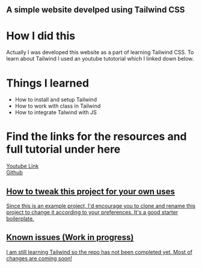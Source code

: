## A simple website develped using Tailwind CSS

# How I did this

Actually I was developed this website as a part of learning Tailwind CSS. To learn about Tailwind I used an youtube tutotorial which I linked down below.

# Things I learned

* How to install and setup Tailwind
* How to work with class in Tailwind
* How to integrate Talwind with JS

# Find the links for the resources and full tutorial under here

<a href="https://www.youtube.com/redirect?event=video_description&redir_token=QUFFLUhqa0szZW9hemRla2JXNVg1ZVB4RXlSS2w4dnRSUXxBQ3Jtc0tsMGI3aXJFV0dFdVpPaF9IalBob0dUdlVlVzc0bkRVbTNlaGxFdFBWTEJyTmtTeWVEazdtVnR4NlpCYUZkbFpaY05ZamEyOVZvSTNCREYwQmlieHQzQllHWDY2WnFGRm5pOE5nbGFPbVpZaFNzWVVZdw&q=https%3A%2F%2Fbit.ly%2F3BKYrzg&v=lCxcTsOHrjo" target="_blank"> Youtube Link
<br>
<a href="https://www.youtube.com/redirect?event=video_description&redir_token=QUFFLUhqbTBxbmVRbDhiTzBTOHo0TUN6eXhHTVdXbDU5UXxBQ3Jtc0ttN1BsSUFsOUxyVHdib25BTFYyX1VocmJxMkF1aHdTQWZieHhSWnA3YU14ZjY1TzVUTmptMzdZWjdxckVzY0pSTGlWb2wwb25vWHpZRndPLWZmbHR6RjBmaXduSlRuS0xVUGJXY3QzQjRDVTJJTUZ3cw&q=https%3A%2F%2Fgithub.com%2Fgitdagray%2Ftailwind-css-course&v=lCxcTsOHrjo" target="_blank"> Github

## How to tweak this project for your own uses

Since this is an example project, I'd encourage you to clone and rename this project to change it according to your preferences. It's a good starter boilerplate.

## Known issues (Work in progress)
I am still learning Tailwind so the repo has not been completed yet. Most of changes are coming soon!
